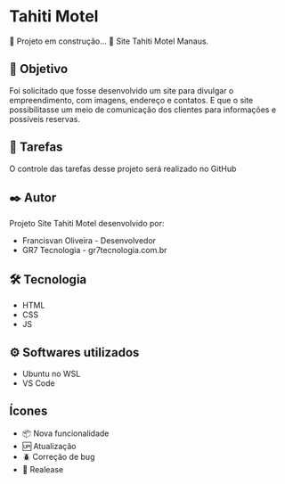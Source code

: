 # Tahiti Motel

:construction: Projeto em construção... :construction:
Site Tahiti Motel Manaus.

## 🚀 Objetivo

Foi solicitado que fosse desenvolvido um site para divulgar o empreendimento, com imagens, endereço e contatos. E que o site possibilitasse um meio de comunicação dos clientes para informações e possíveis reservas.

## :open_book: Tarefas

O controle das tarefas desse projeto será realizado no GitHub

## ✒️ Autor

Projeto Site Tahiti Motel desenvolvido por:

* Francisvan Oliveira - Desenvolvedor
* GR7 Tecnologia - gr7tecnologia.com.br

## 🛠️ Tecnologia

* HTML
* CSS
* JS

## ⚙️ Softwares utilizados

* Ubuntu no WSL
* VS Code

## Ícones

- :package: Nova funcionalidade
- :up: Atualização
- :beetle: Correção de bug
- :checkered_flag: Realease
